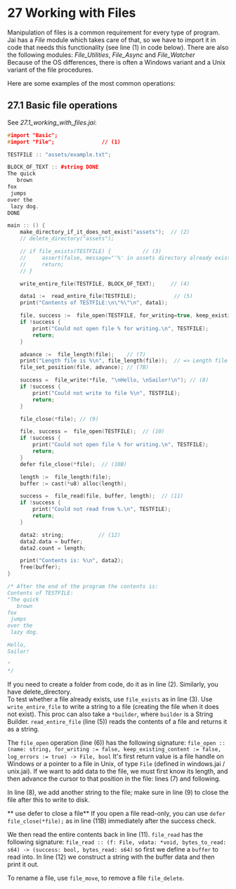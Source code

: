 # 27 Working with Files

Manipulation of files is a common requirement for every type of program. Jai has a _File_ module which takes care of that, so we have to import it in code that needs this functionality (see line (1) in code below). There are also the following modules: _File_Utilities_, _File_Async_  and _File_Watcher_  
Because of the OS differences, there is often a Windows variant and a Unix variant of the file procedures.

Here are some examples of the most common operations:

## 27.1 Basic file operations
See _27.1_working_with_files.jai_:
```c++
#import "Basic";
#import "File";               // (1)

TESTFILE :: "assets/example.txt";

BLOCK_OF_TEXT :: #string DONE
The quick
   brown
fox
 jumps
over the
 lazy dog.
DONE

main :: () {
    make_directory_if_it_does_not_exist("assets");  // (2)
    // delete_directory("assets");

    // if file_exists(TESTFILE) {          // (3)
    //     assert(false, message="'%' in assets directory already exists.", TESTFILE);
    //     return;
    // }

    write_entire_file(TESTFILE, BLOCK_OF_TEXT);     // (4)

    data1 :=  read_entire_file(TESTFILE);            // (5)
    print("Contents of TESTFILE:\n\"%\"\n", data1);

    file, success :=  file_open(TESTFILE, for_writing=true, keep_existing_content=true); // (6)
    if !success {
        print("Could not open file % for writing.\n", TESTFILE);
        return;
    }

    advance :=  file_length(file);    // (7)
    print("Length file is %\n", file_length(file));  // => Length file is 50
    file_set_position(file, advance); // (7B)

    success =  file_write(*file, "\nHello, \nSailor!\n"); // (8)
    if !success {
        print("Could not write to file %\n", TESTFILE);
        return;
    }

    file_close(*file); // (9)

    file, success =  file_open(TESTFILE);  // (10)
    if !success {
        print("Could not open file % for writing.\n", TESTFILE);
        return;
    }
    defer file_close(*file);  // (10B)

    length :=  file_length(file);
    buffer := cast(*u8) alloc(length);

    success =  file_read(file, buffer, length);  // (11)
    if !success {
        print("Could not read from %.\n", TESTFILE);
        return;
    }

    data2: string;           // (12)
    data2.data = buffer;
    data2.count = length;

    print("Contents is: %\n", data2);
    free(buffer);
}

/* After the end of the program the contents is:
Contents of TESTFILE:
"The quick
   brown
fox
 jumps
over the
 lazy dog.

Hello, 
Sailor!

"
*/
```

If you need to create a folder from code, do it as in line (2). Similarly, you have delete_directory.  
To test whether a file already exists, use `file_exists` as in line (3).
Use `write_entire_file` to write a string to a file (creating the file when it does not exist). This proc can also take a `*builder`, where `builder` is a String Builder. `read_entire_file` (line (5)) reads the contents of a file and returns it as a string.

The `file_open` operation (line (6)) has the following signature:
`file_open :: (name: string, for_writing := false, keep_existing_content := false, log_errors := true) -> File, bool`
It's first return value is a file handle on Windows or a pointer to a file in Unix, of type `File` (defined in windows.jai / unix.jai).
If we want to add data to the file, we must first know its length, and then advance the cursor to that position in the file: lines (7) and following.

In line (8), we add another string to the file; make sure in line (9) to close the file after this to write to disk.

** use defer to close a file**
If you open a file read-only, you can use `defer file_close(*file);` as in line (11B) immediately after the success check. 

We then read the entire contents back in line (11).
`file_read` has the following signature:
`file_read :: (f: File, vdata: *void, bytes_to_read: s64) -> (success: bool, bytes_read: s64)`
so first we define a `buffer` to read into.
In line (12) we construct a string with the buffer data and then print it out. 

To rename a file, use `file_move`, to remove a file `file_delete`.
